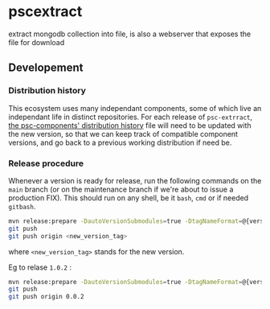 # pscextract

extract mongodb collection into file, is also a webserver that exposes the file for download

## Developement

### Distribution history

This ecosystem uses many independant components, some of which live an independant life in distinct repositories.
For each release of `psc-extrract`, [the psc-components' distribution  history](https://github.com/ansforge/psc-components/blob/main/DISTRIBUTION.md) 
file will need to be updated with the new version, so that we can keep track of compatible component versions, 
and go back to a previous working distribution if need be.

### Release procedure

Whenever a version is ready for release, run the following commands on the `main` branch (or on the maintenance branch if we're about to issue a production FIX). This should run on any shell, be it `bash`, `cmd` or if needed `gitbash`.

```bash
mvn release:prepare -DautoVersionSubmodules=true -DtagNameFormat=@{version}
git push
git push origin <new_version_tag>
```

where `<new_version_tag>` stands for the new version.

Eg to relase `1.0.2` :

```bash
mvn release:prepare -DautoVersionSubmodules=true -DtagNameFormat=@{version}
git push
git push origin 0.0.2
```
